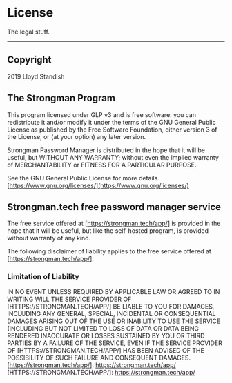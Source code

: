 # License

The legal stuff.

---

## Copyright
2019 Lloyd Standish


## The Strongman Program

This program licensed under  GLP v3 and is free software: you can redistribute it and/or modify it under the terms of the GNU General Public License as published by the Free Software Foundation, either version 3 of the License, or (at your option) any later version.

Strongman Password Manager is distributed in the hope that it will be useful, but WITHOUT ANY WARRANTY; without even the implied warranty of MERCHANTABILITY or FITNESS FOR A PARTICULAR PURPOSE.
    
See the GNU General Public License for more details.  [https://www.gnu.org/licenses/](https://www.gnu.org/licenses/) 
## Strongman.tech free password manager service

The free service offered at [https://strongman.tech/app/] is provided in the hope that it will be useful, but like the self-hosted program, is provided without warranty of any kind.

The following disclaimer of liability applies to the free service offered at [https://strongman.tech/app/].

### Limitation of Liability

IN NO EVENT UNLESS REQUIRED BY APPLICABLE LAW OR AGREED TO IN WRITING WILL THE SERVICE PROVIDER OF [HTTPS://STRONGMAN.TECH/APP/] BE LIABLE TO YOU FOR DAMAGES, INCLUDING ANY GENERAL, SPECIAL, INCIDENTAL OR CONSEQUENTIAL DAMAGES ARISING OUT OF THE
USE OR INABILITY TO USE THE SERVICE (INCLUDING BUT NOT LIMITED TO LOSS OF DATA OR DATA BEING RENDERED INACCURATE OR LOSSES SUSTAINED BY YOU OR THIRD PARTIES BY A FAILURE OF THE SERVICE, EVEN IF THE SERVICE PROVIDER OF [HTTPS://STRONGMAN.TECH/APP/] HAS BEEN ADVISED OF THE POSSIBILITY OF SUCH FAILURE AND CONSEQUENT DAMAGES.
[https://strongman.tech/app/]: https://strongman.tech/app/
[HTTPS://STRONGMAN.TECH/APP/]: https://strongman.tech/app/
<!--stackedit_data:
eyJoaXN0b3J5IjpbLTIxMjQ2MzAxMjBdfQ==
-->